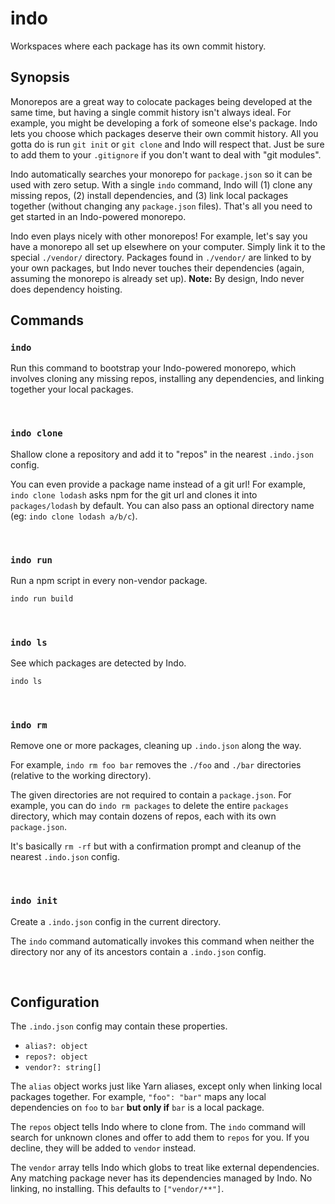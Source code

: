 # indo

Workspaces where each package has its own commit history.

## Synopsis

Monorepos are a great way to colocate packages being developed at the same time,
but having a single commit history isn't always ideal. For example, you might be
developing a fork of someone else's package. Indo lets you choose which packages
deserve their own commit history. All you gotta do is run `git init` or `git clone`
and Indo will respect that. Just be sure to add them to your `.gitignore` if you
don't want to deal with "git modules".

Indo automatically searches your monorepo for `package.json` so it can be used
with zero setup. With a single `indo` command, Indo will (1) clone any missing
repos, (2) install dependencies, and (3) link local packages together (without
changing any `package.json` files). That's all you need to get started in an
Indo-powered monorepo.

Indo even plays nicely with other monorepos! For example, let's say you have a
monorepo all set up elsewhere on your computer. Simply link it to the special
`./vendor/` directory. Packages found in `./vendor/` are linked to by your own
packages, but Indo never touches their dependencies (again, assuming the monorepo
is already set up). **Note:** By design, Indo never does dependency hoisting.

## Commands

### `indo`

Run this command to bootstrap your Indo-powered monorepo, which involves
cloning any missing repos, installing any dependencies, and linking together your
local packages.

&nbsp;

### `indo clone`

Shallow clone a repository and add it to "repos" in the nearest `.indo.json` config.

You can even provide a package name instead of a git url! For example, `indo clone lodash`
asks npm for the git url and clones it into `packages/lodash` by default. You can also pass
an optional directory name (eg: `indo clone lodash a/b/c`).

&nbsp;

### `indo run`

Run a npm script in every non-vendor package.

```sh
indo run build
```

&nbsp;

### `indo ls`

See which packages are detected by Indo.

```sh
indo ls
```

&nbsp;

### `indo rm`

Remove one or more packages, cleaning up `.indo.json` along the way.

For example, `indo rm foo bar` removes the `./foo` and `./bar` directories (relative to the working directory).

The given directories are not required to contain a `package.json`. For example, you can do `indo rm packages`
to delete the entire `packages` directory, which may contain dozens of repos, each with its own `package.json`.

It's basically `rm -rf` but with a confirmation prompt and cleanup of the nearest `.indo.json` config.

&nbsp;

### `indo init`

Create a `.indo.json` config in the current directory.

The `indo` command automatically invokes this command when neither the directory nor any of
its ancestors contain a `.indo.json` config.

&nbsp;

## Configuration

The `.indo.json` config may contain these properties.

- `alias?: object`
- `repos?: object`
- `vendor?: string[]`

The `alias` object works just like Yarn aliases, except only when linking local
packages together. For example, `"foo": "bar"` maps any local dependencies on
`foo` to `bar` **but only if** `bar` is a local package.

The `repos` object tells Indo where to clone from. The `indo` command will search
for unknown clones and offer to add them to `repos` for you. If you decline, they
will be added to `vendor` instead.

The `vendor` array tells Indo which globs to treat like external dependencies.
Any matching package never has its dependencies managed by Indo. No linking, no
installing. This defaults to `["vendor/**"]`.
